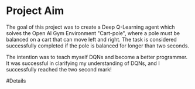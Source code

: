 # Project Aim
The goal of this project was to create a Deep Q-Learning agent which solves the Open AI Gym Environment "Cart-pole", where a pole must be balanced on a cart that can move left and right. The task is considered successfully completed if the pole is balanced for longer than two seconds.

The intention was to teach myself DQNs and become a better programmer. It was successful in clarifying my understanding of DQNs, and I successfully reached the two second mark!

#Details

